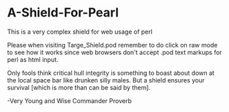 # A-Shield-For-Pearl
This is a very complex shield for web usage of perl

Please when visiting Targe_Shield.pod 
remember to do click on raw mode to see how it works since web browsers 
don't accept .pod text markups for perl as html input.

Only fools think critical hull integrity is something to boast about down at the local space bar like drunken silly males. But a shield ensures your survival [which is more than can be said by them].

-Very Young and Wise Commander Proverb
